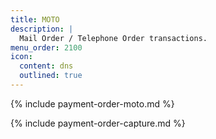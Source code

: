 ```yaml
---
title: MOTO
description: |
  Mail Order / Telephone Order transactions.
menu_order: 2100
icon:
  content: dns
  outlined: true
---
```


{% include payment-order-moto.md %}

{% include payment-order-capture.md %}
